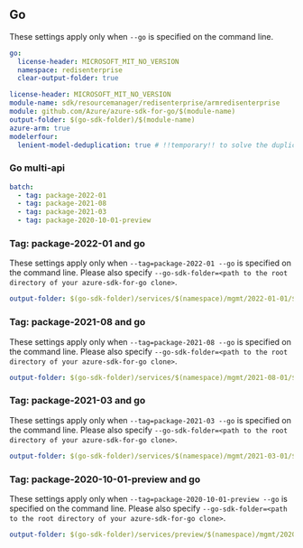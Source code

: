 ## Go

These settings apply only when `--go` is specified on the command line.

```yaml $(go) && !$(track2)
go:
  license-header: MICROSOFT_MIT_NO_VERSION
  namespace: redisenterprise
  clear-output-folder: true
```

``` yaml $(go) && $(track2)
license-header: MICROSOFT_MIT_NO_VERSION
module-name: sdk/resourcemanager/redisenterprise/armredisenterprise
module: github.com/Azure/azure-sdk-for-go/$(module-name)
output-folder: $(go-sdk-folder)/$(module-name)
azure-arm: true
modelerfour:
  lenient-model-deduplication: true # !!temporary!! to solve the duplicate schema issue of ErrorResponse in common-types v2 and v3 introduced in this PR https://github.com/Azure/azure-rest-api-specs/pull/20502
```

### Go multi-api

``` yaml $(go) && $(multiapi)
batch:
  - tag: package-2022-01
  - tag: package-2021-08
  - tag: package-2021-03
  - tag: package-2020-10-01-preview
```

### Tag: package-2022-01 and go

These settings apply only when `--tag=package-2022-01 --go` is specified on the command line.
Please also specify `--go-sdk-folder=<path to the root directory of your azure-sdk-for-go clone>`.

```yaml $(tag) == 'package-2022-01' && $(go)
output-folder: $(go-sdk-folder)/services/$(namespace)/mgmt/2022-01-01/$(namespace)
```

### Tag: package-2021-08 and go

These settings apply only when `--tag=package-2021-08 --go` is specified on the command line.
Please also specify `--go-sdk-folder=<path to the root directory of your azure-sdk-for-go clone>`.

```yaml $(tag) == 'package-2021-08' && $(go)
output-folder: $(go-sdk-folder)/services/$(namespace)/mgmt/2021-08-01/$(namespace)
```

### Tag: package-2021-03 and go

These settings apply only when `--tag=package-2021-03 --go` is specified on the command line.
Please also specify `--go-sdk-folder=<path to the root directory of your azure-sdk-for-go clone>`.

```yaml $(tag) == 'package-2021-03' && $(go)
output-folder: $(go-sdk-folder)/services/$(namespace)/mgmt/2021-03-01/$(namespace)
```

### Tag: package-2020-10-01-preview and go

These settings apply only when `--tag=package-2020-10-01-preview --go` is specified on the command line.
Please also specify `--go-sdk-folder=<path to the root directory of your azure-sdk-for-go clone>`.

```yaml $(tag) == 'package-2020-10-01-preview' && $(go)
output-folder: $(go-sdk-folder)/services/preview/$(namespace)/mgmt/2020-10-01-preview/$(namespace)
```
